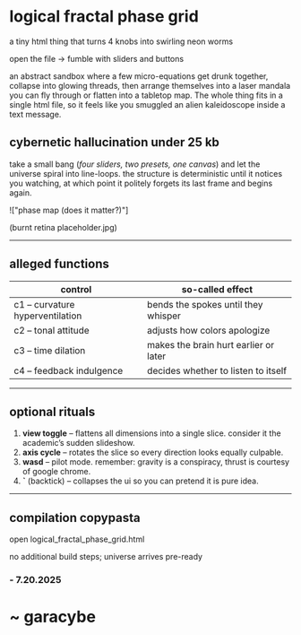 #  logical fractal phase grid

a tiny html thing that turns 4 knobs into swirling neon worms

open the file → fumble with sliders and buttons

an abstract sandbox where a few micro-equations get drunk together, collapse into glowing threads, then arrange themselves into a laser mandala you can fly through or flatten into a tabletop map. 
The whole thing fits in a single html file, so it feels like you smuggled an alien kaleidoscope inside a text message.


## cybernetic hallucination under 25 kb  


take a small bang (*four sliders, two presets, one canvas*) and let the universe spiral into line-loops. the structure is deterministic until it notices you watching, at which point it politely forgets its last frame and begins again.  

!["phase map (does it matter?)"]

(burnt retina placeholder.jpg)

---

## alleged functions  

| control | so-called effect |  
|---------|------------------|  
| c1 – curvature hyperventilation | bends the spokes until they whisper |  
| c2 – tonal attitude | adjusts how colors apologize |  
| c3 – time dilation | makes the brain hurt earlier or later |  
| c4 – feedback indulgence | decides whether to listen to itself |  

---

## optional rituals  

1. **view toggle** – flattens all dimensions into a single slice. consider it the academic’s sudden slideshow.  
2. **axis cycle** – rotates the slice so every direction looks equally culpable.  
3. **wasd** – pilot mode. remember: gravity is a conspiracy, thrust is courtesy of google chrome.  
4. **`** (backtick) – collapses the ui so you can pretend it is pure idea.  

---

## compilation copypasta  

open logical_fractal_phase_grid.html
 
 no additional build steps; universe arrives pre-ready

### - 7.20.2025
# ~ garacybe
